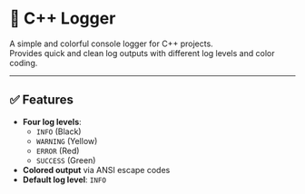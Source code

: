 # 🔧 C++ Logger

A simple and colorful console logger for C++ projects.  
Provides quick and clean log outputs with different log levels and color coding.

---

## ✅ Features

- **Four log levels**:
  - `INFO` (Black)
  - `WARNING` (Yellow)
  - `ERROR` (Red)
  - `SUCCESS` (Green)
- **Colored output** via ANSI escape codes
- **Default log level**: `INFO`
  